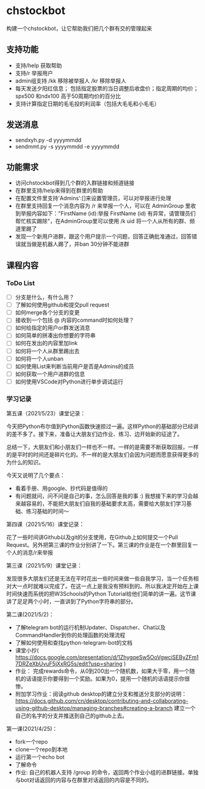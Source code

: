 # chstockbot

构建一个chstockbot，让它帮助我们把几个群有交的管理起来

## 支持功能
* 支持/help 获取帮助
* 支持/r 举报用户
* admin组支持 /kk 移除被举报人 /kr 移除举报人
* 每天发送夕阳红信息； 包括指定股票的当日调整后收盘价；指定周期的均价； spx500 和ndx100 高于50周期均价的百分比
* 支持计算指定日期的毛毛投的利润率（包括大毛毛和小毛毛）
## 发送消息
* sendxyh.py -d yyyymmdd
* sendmmt.py -s yyyymmdd -e yyyymmdd

## 功能需求

* 访问chstockbot得到几个群的入群链接和频道链接
* 在群里支持/help来得到在群里的帮助
* 在配置文件里支持'Admins':[]来设置管理员，可以对举报进行处理
* 在群里支持回复一个消息内容为 /r 来举报一个人，可以在 AdminGroup 里收到举报内容如下："FirstName (id):举报 FirstName (id) 有异常，请管理员们帮忙核实踢除"，在AdminGroup里可以使用 /k uid 将一个人从所有的群、频道里踢了
* 发现一个新用户进群，跟这个用户提示一个问题，回答正确批准通过，回答错误就当做是机器人踢了，并ban 30分钟不能进群

## 课程内容

### ToDo List

- [ ] 分支是什么，有什么用？
- [ ] 了解如何使用github和提交pull request
- [ ] 如何merge各个分支的变更
- [ ] 接收到一个包括 @ 内容的command时如何处理？
- [ ] 如何给指定的用户or群发送消息
- [ ] 如何简单的拼凑出你想要的字符串
- [ ] 如何在发出的内容里加link
- [ ] 如何将一个人从群里踢出去
- [ ] 如何将一个人unban
- [ ] 如何使用List来判断当前用户是否是Admins的成员
- [ ] 如何获取一个用户进群的信息
- [ ] 如何使用VSCode对Python进行单步调试运行

### 学习记录

第五课（2021/5/23）课堂记录：

今天把Python布尔值到Python函数快速掠过一遍。这样Python的基础部分已经讲的差不多了。接下来，准备让大朋友们边作业、练习、边开始新的征途了。

总结一下，大朋友们和小朋友们一样也不一样。一样的是需要不断获取回报，一样的是平时的时间还是碎片化的。不一样的是大朋友们会因为问题而愿意获得更多的为什么的知识。

今天又说明了几个要点：
* 看着手册、用google、抄代码是值得的
* 有问题就问，问不问是自己的事，怎么回答是我的事 :)
我想接下来的学习会越来越容易的，不能把大朋友们自我的基础要求太高，需要给大朋友们学习基础、练习基础的时间～

第四课（2021/5/16）课堂记录：

花了一些时间讲Github以及git的分支使用，在Github上如何提交一个Pull Request。另外把第三课的作业分别讲了一下。第三课的作业是在一个群里回复一个人的消息/r来举报

第三课（2021/5/9）课堂记录：

发现很多大朋友们还是无法在平时花出一些时间来做一些自我学习，当一个任务相对大一点时就难以完成了。在这一点上是我没有预料到的。所以我决定开始在上课时间快速而系统的把W3Schools的Python Tutorial给他们简单的讲一遍。这节课讲了足足两个小时，一直讲到了Python字符串的部分。

第二课(2021/5/2)：

* 了解telegram bot的运行机制Updater、Dispatcher、Chat以及CommandHandler到你的处理函数的处理流程
* 了解如何使用和查找python-telegram-bot的文档
* 课堂小抄( https://docs.google.com/presentation/d/1ZhygqeSw5OoVgwciSEByZFm17DRZeXbUvuF5jXxRG5s/edit?usp=sharing )
* 作业： 完成rewards命令，从0到200出一个随机数，如果大于零，用一个随机的话语提示你要得到一个奖励。如果为0，提用一个随机的话语提示你很惨。
* 附加学习作业：阅读github desktop的建立分支和推送分支部分的说明：https://docs.github.com/cn/desktop/contributing-and-collaborating-using-github-desktop/managing-branches#creating-a-branch 建立一个自己的名字的分支并推送到自己的github上去。

第一课(2021/4/25)：

* fork一个repo
* clone一个repo到本地
* 运行第一个echo bot
* 了解命令
* 作业: 自己的机器人支持 /group 的命令，返回两个作业小组的进群链接。单独与bot对话返回的内容与在群里对话返回的内容是不同的。
